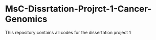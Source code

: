 # MsC-Dissrtation-Projrct-1-Cancer-Genomics
This repository contains all codes for the dissertation project 1 

